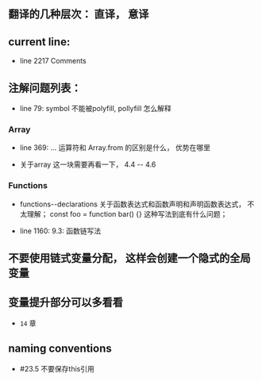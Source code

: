 ## 翻译的几种层次： 直译， 意译

## current line:
- line 2217 Comments

## 注解问题列表：
- line 79: symbol 不能被polyfill, pollyfill 怎么解释

### Array
- line 369: ... 运算符和 Array.from 的区别是什么， 优势在哪里

- 关于array 这一块需要再看一下， 4.4 -- 4.6

### Functions
- functions--declarations 关于函数表达式和函数声明和声明函数表达式， 不太理解；  const foo = function bar() {} 这种写法到底有什么问题；

- line 1160: 9.3: 函数链写法

## 不要使用链式变量分配， 这样会创建一个隐式的全局变量

## 变量提升部分可以多看看
- `14` 章

## naming conventions
- #23.5 不要保存this引用
